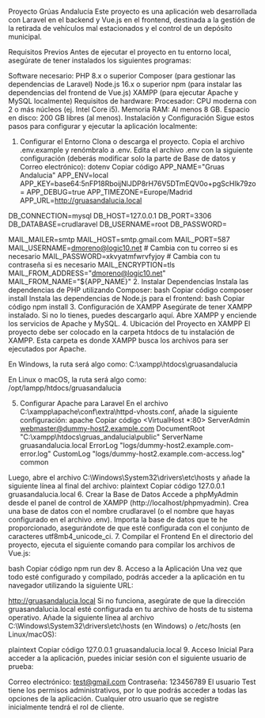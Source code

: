 Proyecto Grúas Andalucía
Este proyecto es una aplicación web desarrollada con Laravel en el backend y Vue.js en el frontend, destinada a la gestión de la retirada de vehículos mal estacionados y el control de un depósito municipal.

Requisitos Previos
Antes de ejecutar el proyecto en tu entorno local, asegúrate de tener instalados los siguientes programas:

Software necesario:
PHP 8.x o superior
Composer (para gestionar las dependencias de Laravel)
Node.js 16.x o superior
npm (para instalar las dependencias del frontend de Vue.js)
XAMPP (para ejecutar Apache y MySQL localmente)
Requisitos de hardware:
Procesador: CPU moderna con 2 o más núcleos (ej. Intel Core i5).
Memoria RAM: Al menos 8 GB.
Espacio en disco: 200 GB libres (al menos).
Instalación y Configuración
Sigue estos pasos para configurar y ejecutar la aplicación localmente:

1. Configurar el Entorno
Clona o descarga el proyecto.
Copia el archivo .env.example y renómbralo a .env.
Edita el archivo .env con la siguiente configuración (deberás modificar solo la parte de Base de datos y Correo electrónico):
dotenv
Copiar código
APP_NAME="Gruas Andalucia"
APP_ENV=local
APP_KEY=base64:5nFP18RboijNlJDP8rH76V5DTmEQV0o+pgScHlk79zo=
APP_DEBUG=true
APP_TIMEZONE=Europe/Madrid
APP_URL=http://gruasandalucia.local

DB_CONNECTION=mysql
DB_HOST=127.0.0.1
DB_PORT=3306
DB_DATABASE=crudlaravel
DB_USERNAME=root
DB_PASSWORD=

MAIL_MAILER=smtp
MAIL_HOST=smtp.gmail.com
MAIL_PORT=587
MAIL_USERNAME=dmoreno@logic10.net  # Cambia con tu correo si es necesario
MAIL_PASSWORD=xkvyatmfwrvfyjoy    # Cambia con tu contraseña si es necesario
MAIL_ENCRYPTION=tls
MAIL_FROM_ADDRESS="dmoreno@logic10.net"
MAIL_FROM_NAME="${APP_NAME}"
2. Instalar Dependencias
Instala las dependencias de PHP utilizando Composer:
bash
Copiar código
composer install
Instala las dependencias de Node.js para el frontend:
bash
Copiar código
npm install
3. Configuración de XAMPP
Asegúrate de tener XAMPP instalado. Si no lo tienes, puedes descargarlo aquí.
Abre XAMPP y enciende los servicios de Apache y MySQL.
4. Ubicación del Proyecto en XAMPP
El proyecto debe ser colocado en la carpeta htdocs de tu instalación de XAMPP. Esta carpeta es donde XAMPP busca los archivos para ser ejecutados por Apache.

En Windows, la ruta será algo como:
C:\xampp\htdocs\gruasandalucia

En Linux o macOS, la ruta será algo como:
/opt/lampp/htdocs/gruasandalucia

5. Configurar Apache para Laravel
En el archivo C:\xampp\apache\conf\extra\httpd-vhosts.conf, añade la siguiente configuración:
apache
Copiar código
<VirtualHost *:80>
    ServerAdmin webmaster@dummy-host2.example.com
    DocumentRoot "C:\xampp\htdocs\gruas_andalucia\public"
    ServerName gruasandalucia.local
    ErrorLog "logs/dummy-host2.example.com-error.log"
    CustomLog "logs/dummy-host2.example.com-access.log" common
</VirtualHost>
Luego, abre el archivo C:\Windows\System32\drivers\etc\hosts y añade la siguiente línea al final del archivo:
plaintext
Copiar código
127.0.0.1   gruasandalucia.local
6. Crear la Base de Datos
Accede a phpMyAdmin desde el panel de control de XAMPP (http://localhost/phpmyadmin).
Crea una base de datos con el nombre crudlaravel (o el nombre que hayas configurado en el archivo .env).
Importa la base de datos que te he proporcionado, asegurándote de que esté configurada con el conjunto de caracteres utf8mb4_unicode_ci.
7. Compilar el Frontend
En el directorio del proyecto, ejecuta el siguiente comando para compilar los archivos de Vue.js:

bash
Copiar código
npm run dev
8. Acceso a la Aplicación
Una vez que todo esté configurado y compilado, podrás acceder a la aplicación en tu navegador utilizando la siguiente URL:

http://gruasandalucia.local
Si no funciona, asegúrate de que la dirección gruasandalucia.local esté configurada en tu archivo de hosts de tu sistema operativo. Añade la siguiente línea al archivo C:\Windows\System32\drivers\etc\hosts (en Windows) o /etc/hosts (en Linux/macOS):

plaintext
Copiar código
127.0.0.1   gruasandalucia.local
9. Acceso Inicial
Para acceder a la aplicación, puedes iniciar sesión con el siguiente usuario de prueba:

Correo electrónico: test@gmail.com
Contraseña: 123456789
El usuario Test tiene los permisos administrativos, por lo que podrás acceder a todas las opciones de la aplicación. Cualquier otro usuario que se registre inicialmente tendrá el rol de cliente.

